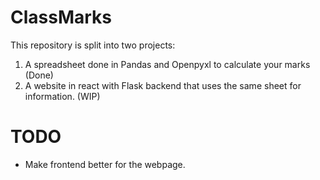 # ClassMarks
This repository is split into two projects:
1. A spreadsheet done in Pandas and Openpyxl to calculate your marks (Done)
2. A website in react with Flask backend that uses the same sheet for information. (WIP)
# TODO 
- Make frontend better for the webpage.
